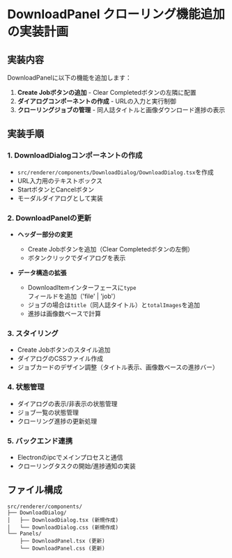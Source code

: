 # DownloadPanel クローリング機能追加の実装計画

## 実装内容
DownloadPanelに以下の機能を追加します：
1. **Create Jobボタンの追加** - Clear Completedボタンの左隣に配置
2. **ダイアログコンポーネントの作成** - URLの入力と実行制御
3. **クローリングジョブの管理** - 同人誌タイトルと画像ダウンロード進捗の表示

## 実装手順

### 1. DownloadDialogコンポーネントの作成
- `src/renderer/components/DownloadDialog/DownloadDialog.tsx`を作成
- URL入力用のテキストボックス
- StartボタンとCancelボタン
- モーダルダイアログとして実装

### 2. DownloadPanelの更新
- **ヘッダー部分の変更**
  - Create Jobボタンを追加（Clear Completedボタンの左側）
  - ボタンクリックでダイアログを表示

- **データ構造の拡張**
  - DownloadItemインターフェースに`type`フィールドを追加（'file' | 'job'）
  - ジョブの場合は`title`（同人誌タイトル）と`totalImages`を追加
  - 進捗は画像数ベースで計算

### 3. スタイリング
- Create Jobボタンのスタイル追加
- ダイアログのCSSファイル作成
- ジョブカードのデザイン調整（タイトル表示、画像数ベースの進捗バー）

### 4. 状態管理
- ダイアログの表示/非表示の状態管理
- ジョブ一覧の状態管理
- クローリング進捗の更新処理

### 5. バックエンド連携
- Electronのipcでメインプロセスと通信
- クローリングタスクの開始/進捗通知の実装

## ファイル構成
```
src/renderer/components/
├── DownloadDialog/
│   ├── DownloadDialog.tsx (新規作成)
│   └── DownloadDialog.css (新規作成)
└── Panels/
    ├── DownloadPanel.tsx (更新)
    └── DownloadPanel.css (更新)
```